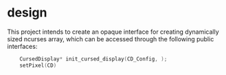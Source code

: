 # design
This project intends to create an opaque interface for creating dynamically sized ncurses array, which can be accessed through the following public interfaces:
```c
    CursedDisplay* init_cursed_display(CD_Config, );
    setPixel(CD)
```


